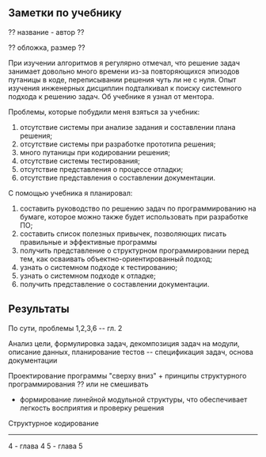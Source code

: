 ## Заметки по учебнику

?? название - автор ??

?? обложка, размер ??

При изучении алгоритмов я регулярно отмечал, что решение задач занимает довольно много времени из-за повторяющихся эпизодов путаницы в коде, переписывании решения чуть ли не с нуля. Опыт изучения инженерных дисциплин подталкивал к поиску системного подхода к решению задач. Об учебнике я узнал от ментора.

Проблемы, которые побудили меня взяться за учебник:
1) отсутствие системы при анализе задания и составлении плана решения;
2) отсутствие системы при разработке прототипа решения;
3) много путаницы при кодировании решения;
4) отсутствие системы тестирования;
5) отсутствие представления о процессе отладки;
6) отсутствие представления о составлении документации.

С помощью учебника я планировал:
1) составить руководство по решению задач по программированию на бумаге, которое можно также будет использовать при разработке ПО;
2) составить список полезных привычек, позволяющих писать правильные и эффективные программы
3) получить представление о структурном программировании перед тем, как осваивать объектно-ориентированный подход;
4) узнать о системном подходе к тестированию;
5) узнать о системном подходе к отладке;
6) получить представление о составлении документации.

## Результаты

По сути, проблемы 1,2,3,6 -- гл. 2

Анализ цели, формулировка задач, декомпозиция задач на модули, описание данных, планирование тестов -- спецификация задач, основа документации

Проектирование программы "сверху вниз" + принципы структурного программирования ?? или не смешивать
- формирование линейной модульной структуры, что обеспечивает легкость восприятия и проверку решения

Структурное кодирование

---

4 - глава 4
5 - глава 5

